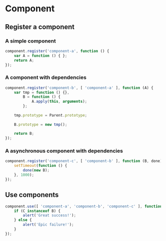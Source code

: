 # Component #


## Register a component ##

### A simple component ###
```javascript
component.register('component-a', function () {
	var A = function () { };
	return A;
});
```


### A component with dependencies ###
```javascript
component.register('component-b', [ 'component-a' ], function (A) {
	var tmp = function () {},
		B = function () {
			A.apply(this, arguments);
		};
	
	tmp.prototype = Parent.prototype;
	
	B.prototype = new tmp();
	
	return B;
});
```


### A asynchronous component with dependencies ###
```javascript
component.register('component-c', [ 'component-b' ], function (B, done) {
	setTimeout(function () {
		done(new B);
	}, 1000);
});
```


## Use components ##
```javascript
component.use([ 'component-a', 'component-b', 'component-c' ], function (A, B, C) {
	if (C instanceof B) {
		alert('Great success!');
	} else {
		alert('Epic failure!');
	}
});
```